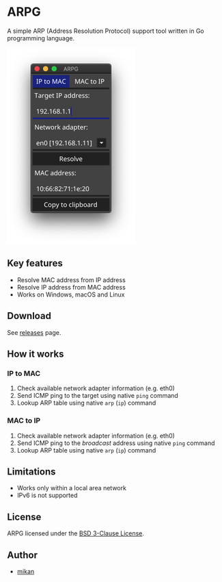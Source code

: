 ARPG
====

A simple ARP (Address Resolution Protocol) support tool written in Go programming language.

![screenshot](screenshot.png)

## Key features

- Resolve MAC address from IP address
- Resolve IP address from MAC address
- Works on Windows, macOS and Linux

## Download

See [releases](https://github.com/mikan/arpg/releases) page.

## How it works

### IP to MAC

1. Check available network adapter information (e.g. eth0)
2. Send ICMP ping to the target using native `ping` command
3. Lookup ARP table using native `arp` (`ip`) command

### MAC to IP

1. Check available network adapter information (e.g. eth0)
2. Send ICMP ping to the *broadcast* address using native `ping` command
3. Lookup ARP table using native `arp` (`ip`) command

## Limitations

- Works only within a local area network
- IPv6 is not supported

## License

ARPG licensed under the [BSD 3-Clause License](LICENSE).

## Author

- [mikan](https://github.com/mikan)
